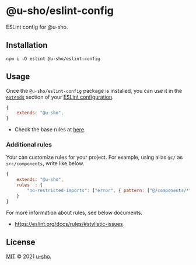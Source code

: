 # @u-sho/eslint-config

ESLint config for @u-sho.

## Installation

```shell
npm i -D eslint @u-sho/eslint-config
```

## Usage

Once the `@u-sho/eslint-config` package is installed, you can use it in the [`extends`](http://eslint.org/docs/user-guide/configuring#extending-configuration-files) section of your [ESLint configuration](http://eslint.org/docs/user-guide/configuring).

```js
{
	extends: "@u-sho",
}
```

- Check the base rules at [here](https://github.com/u-sho/eslint-config-format/blob/main/.eslintrc.js).

### Additional rules

Your can customize rules for your project.
For example, using alias `@c/` as `src/components`, write like below.

```js
{
	extends: "@u-sho",
	rules  : {
		"no-restricted-imports": ["error", { pattern: ["@/components/*"] }]
	}
}
```

For more information about rules, see below documents.

- <https://eslint.org/docs/rules/#stylistic-issues>

## License

[MIT](./LICENSE) &copy; 2021 [u-sho](https://github.com/u-sho).
